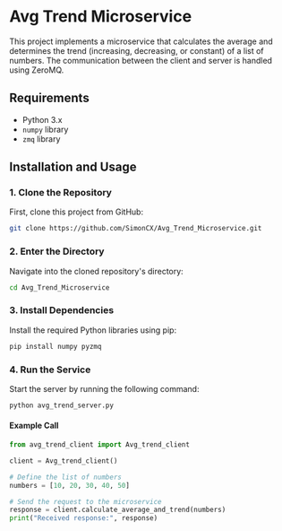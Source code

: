 # Avg Trend Microservice

This project implements a microservice that calculates the average and determines the trend (increasing, decreasing, or constant) of a list of numbers. The communication between the client and server is handled using ZeroMQ.

## Requirements

- Python 3.x
- `numpy` library
- `zmq` library

## Installation and Usage

### 1. Clone the Repository

First, clone this project from GitHub:

```bash
git clone https://github.com/SimonCX/Avg_Trend_Microservice.git
```
### 2. Enter the Directory
Navigate into the cloned repository's directory:

```bash
cd Avg_Trend_Microservice
```
### 3. Install Dependencies
Install the required Python libraries using pip:

```bash
pip install numpy pyzmq
```
### 4. Run the Service
Start the server by running the following command:

```bash
python avg_trend_server.py
```

#### Example Call

```python
from avg_trend_client import Avg_trend_client

client = Avg_trend_client()

# Define the list of numbers
numbers = [10, 20, 30, 40, 50]

# Send the request to the microservice
response = client.calculate_average_and_trend(numbers)
print("Received response:", response)
```
